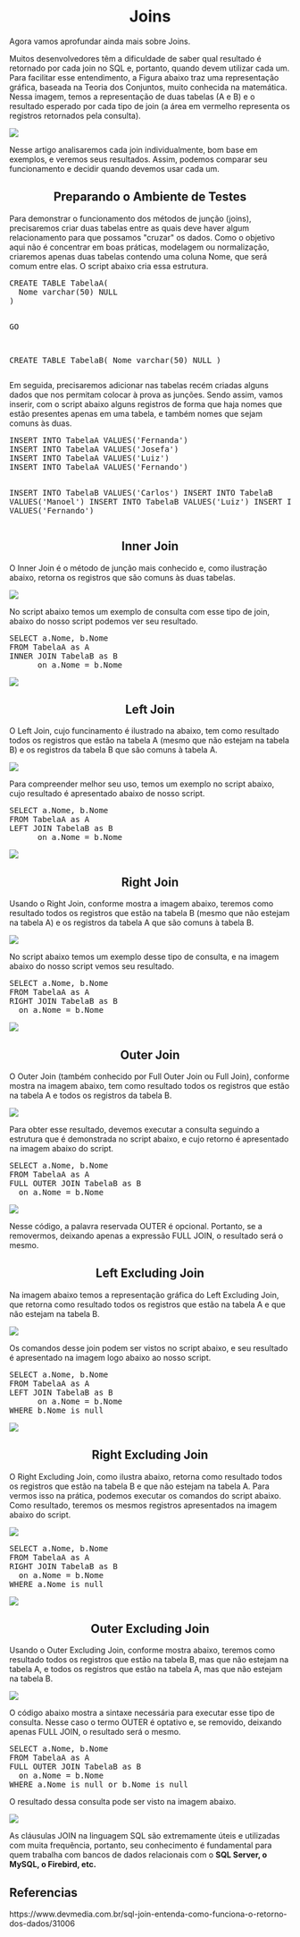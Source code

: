 <h1 align="center">Joins</h1>
<p>Agora vamos aprofundar ainda mais sobre Joins.</p>
<p>Muitos desenvolvedores têm a dificuldade de saber qual resultado é retornado por cada join no SQL e, portanto, quando devem utilizar cada um. Para facilitar esse entendimento, a Figura abaixo traz uma representação gráfica, baseada na Teoria dos Conjuntos, muito conhecida na matemática. Nessa imagem, temos a representação de duas tabelas (A e B) e o resultado esperado por cada tipo de join (a área em vermelho representa os registros retornados pela consulta).</p>
<img src="SQL_Joins.jpeg">
<p>Nesse artigo analisaremos cada join individualmente, bom base em exemplos, e veremos seus resultados. Assim, podemos comparar seu funcionamento e decidir quando devemos usar cada um.</p>
<h2 align="center">Preparando o Ambiente de Testes</h2>
<p>Para demonstrar o funcionamento dos métodos de junção (joins), precisaremos criar duas tabelas entre as quais deve haver algum relacionamento para que possamos "cruzar" os dados. Como o objetivo aqui não é concentrar em boas práticas, modelagem ou normalização, criaremos apenas duas tabelas contendo uma coluna Nome, que será comum entre elas. O script abaixo cria essa estrutura.</p>
<pre>
CREATE TABLE TabelaA(
  Nome varchar(50) NULL
)

GO

CREATE TABLE TabelaB(
  Nome varchar(50) NULL
)
</pre>
<p>Em seguida, precisaremos adicionar nas tabelas recém criadas alguns dados que nos permitam colocar à prova as junções. Sendo assim, vamos inserir, com o script abaixo alguns registros de forma que haja nomes que estão presentes apenas em uma tabela, e também nomes que sejam comuns às duas.</p>
<pre>
INSERT INTO TabelaA VALUES('Fernanda')
INSERT INTO TabelaA VALUES('Josefa')
INSERT INTO TabelaA VALUES('Luiz')
INSERT INTO TabelaA VALUES('Fernando')

INSERT INTO TabelaB VALUES('Carlos')
INSERT INTO TabelaB VALUES('Manoel')
INSERT INTO TabelaB VALUES('Luiz')
INSERT INTO TabelaB VALUES('Fernando')
</pre>
<h2 align="center">Inner Join</h2>
<p>O Inner Join é o método de junção mais conhecido e, como ilustração abaixo, retorna os registros que são comuns às duas tabelas.</p>
<img src="Inner_Join.jpeg">
<p>No script abaixo temos um exemplo de consulta com esse tipo de join, abaixo do nosso script podemos ver seu resultado.</p>
<pre>
SELECT a.Nome, b.Nome
FROM TabelaA as A
INNER JOIN TabelaB as B
&emsp;&emsp;&emsp;&emsp;&emsp;&emsp;on a.Nome = b.Nome
</pre>
<img src="Resultado_Inner.jpeg">
<h2 align="center">Left Join</h2>
<p>O Left Join, cujo funcinamento é ilustrado na abaixo, tem como resultado todos os registros que estão na tabela A (mesmo que não estejam na tabela B) e os registros da tabela B que são comuns à tabela A.</p>
<img src="Left_Join.jpeg">
<p>Para compreender melhor seu uso, temos um exemplo no script abaixo, cujo resultado é apresentado abaixo de nosso script.</p>
<pre>
SELECT a.Nome, b.Nome
FROM TabelaA as A
LEFT JOIN TabelaB as B
&emsp;&emsp;&emsp;&emsp;&emsp;&emsp;on a.Nome = b.Nome
</pre>
<img src="Resultado_Left.jpeg">
<h2 align="center">Right Join</h2>
<p>Usando o Right Join, conforme mostra a imagem abaixo, teremos como resultado todos os registros que estão na tabela B (mesmo que não estejam na tabela A) e os registros da tabela A que são comuns à tabela B.</p>
<img src="Right_Join.jpeg">
<p>No script abaixo temos um exemplo desse tipo de consulta, e na imagem abaixo do nosso script vemos seu resultado.</p>
<pre>
SELECT a.Nome, b.Nome
FROM TabelaA as A
RIGHT JOIN TabelaB as B
&emsp;&emsp;on a.Nome = b.Nome
</pre>
<img src="Resultado_Right.jpeg">
<h2 align="center">Outer Join</h2>
<p>O Outer Join (também conhecido por Full Outer Join ou Full Join), conforme mostra na imagem abaixo, tem como resultado todos os registros que estão na tabela A e todos os registros da tabela B.</p>
<img src="Outer_Join.jpeg">
<p>Para obter esse resultado, devemos executar a consulta seguindo a estrutura que é demonstrada no script abaixo, e cujo retorno é apresentado na imagem abaixo do script.</p>
<pre>
SELECT a.Nome, b.Nome
FROM TabelaA as A
FULL OUTER JOIN TabelaB as B
&emsp;&emsp;on a.Nome = b.Nome
</pre>
<img src="Resultado_Outer.jpeg">
<p>Nesse código, a palavra reservada OUTER é opcional. Portanto, se a removermos, deixando apenas a expressão FULL JOIN, o resultado será o mesmo.</p>
<h2 align="center">Left Excluding Join</h2>
<p>Na imagem abaixo temos a representação gráfica do Left Excluding Join, que retorna como resultado todos os registros que estão na tabela A e que não estejam na tabela B.</p>
<img src="Left_Excluding_Join.jpeg">
<p>Os comandos desse join podem ser vistos no script abaixo, e seu resultado é apresentado na imagem logo abaixo ao nosso script.</p>
<pre>
SELECT a.Nome, b.Nome
FROM TabelaA as A
LEFT JOIN TabelaB as B
&emsp;&emsp;&emsp;&emsp;&emsp;&emsp;on a.Nome = b.Nome
WHERE b.Nome is null
</pre>
<img src="Resultado_Left_Excluding_Join.jpeg">
<h2 align="center">Right Excluding Join</h2>
<p>O Right Excluding Join, como ilustra abaixo, retorna como resultado todos os registros que estão na tabela B e que não estejam na tabela A. Para vermos isso na prática, podemos executar os comandos do script abaixo. Como resultado, teremos os mesmos registros apresentados na imagem abaixo do script.</p>
<img src="Right_Excluding_Join.jpeg">
<pre>
SELECT a.Nome, b.Nome
FROM TabelaA as A
RIGHT JOIN TabelaB as B
&emsp;&emsp;on a.Nome = b.Nome
WHERE a.Nome is null
</pre>
<img src="Resultado_Right_Excluding_Join.jpeg">
<h2 align="center">Outer Excluding Join</h2>
<p>Usando o Outer Excluding Join, conforme mostra abaixo, teremos como resultado todos os registros que estão na tabela B, mas que não estejam na tabela A, e todos os registros que estão na tabela A, mas que não estejam na tabela B.</p>
<img src="Outer_Excluding_Join.jpeg">
<p>O código abaixo mostra a sintaxe necessária para executar esse tipo de consulta. Nesse caso o termo OUTER é optativo e, se removido, deixando apenas FULL JOIN, o resultado será o mesmo.</p>
<pre>
SELECT a.Nome, b.Nome
FROM TabelaA as A
FULL OUTER JOIN TabelaB as B
&emsp;&emsp;on a.Nome = b.Nome
WHERE a.Nome is null or b.Nome is null
</pre>
<p>O resultado dessa consulta pode ser visto na imagem abaixo.</p>
<img src="Resultado_Outer_Excluding_Join.jpeg">
<p>As cláusulas JOIN na linguagem SQL são extremamente úteis e utilizadas com muita frequência, portanto, seu conhecimento é fundamental para quem trabalha com bancos de dados relacionais com o <b>SQL Server, o MySQL, o Firebird, etc.</b></p>
<h2>Referencias</h2>
<p>https://www.devmedia.com.br/sql-join-entenda-como-funciona-o-retorno-dos-dados/31006</p>
